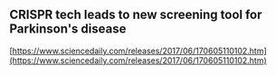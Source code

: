 ## CRISPR tech leads to new screening tool for Parkinson's disease
  
  [https://www.sciencedaily.com/releases/2017/06/170605110102.htm](https://www.sciencedaily.com/releases/2017/06/170605110102.htm)